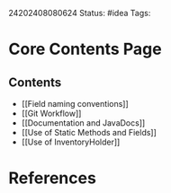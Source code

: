 24202408080624
Status: #idea
Tags: 

# Core Contents Page
## Contents
- [[Field naming conventions]]
- [[Git Workflow]]
- [[Documentation and JavaDocs]]
- [[Use of Static Methods and Fields]]
- [[Use of InventoryHolder]]

# References